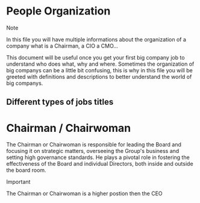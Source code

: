 # People Organization
>[!note]
>In this file you will have multiple informations about the organization of a company what is a Chairman, a CIO a CMO...

This document will be useful once you get your first big company job to understand who does what, why and where.
Sometimes the organization of big companys can be a little bit confusing, this is why in this file you will be greeted with definitions and descriptions to better understand the world of big companys.

## Different types of jobs titles

# Chairman / Chairwoman

The Chairman or Chairwoman is responsible for leading the Board and focusing it on strategic matters, overseeing the Group's business and setting high governance standards. He plays a pivotal role in fostering the effectiveness of the Board and individual Directors, both inside and outside the board room.

>[!important]
>The Chairman or Chairwoman is a higher postion then the CEO 

